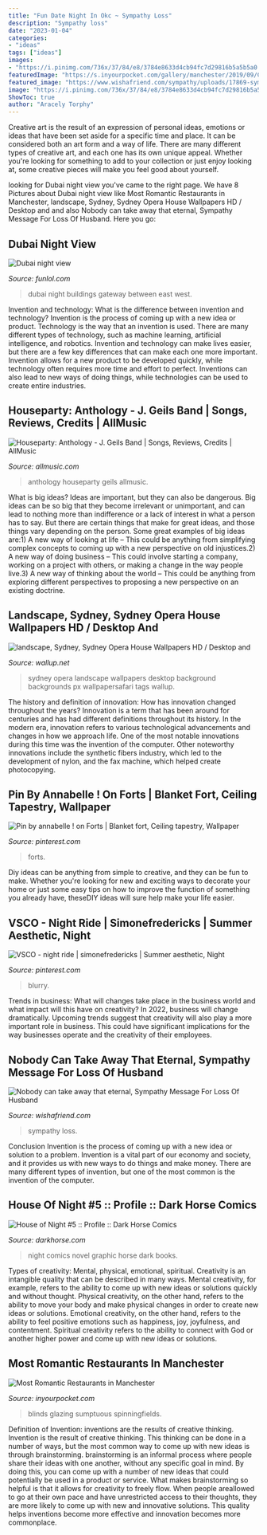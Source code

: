 ```yaml
---
title: "Fun Date Night In Okc ~ Sympathy Loss"
description: "Sympathy loss"
date: "2023-01-04"
categories:
- "ideas"
tags: ["ideas"]
images:
- "https://i.pinimg.com/736x/37/84/e8/3784e8633d4cb94fc7d29816b5a5b5a0.jpg"
featuredImage: "https://s.inyourpocket.com/gallery/manchester/2019/09/Capture-81.jpg"
featured_image: "https://www.wishafriend.com/sympathy/uploads/17869-sympathy-messages-for-loss-of-husband.jpg"
image: "https://i.pinimg.com/736x/37/84/e8/3784e8633d4cb94fc7d29816b5a5b5a0.jpg"
ShowToc: true
author: "Aracely Torphy"
---
```



Creative art is the result of an expression of personal ideas, emotions or ideas that have been set aside for a specific time and place. It can be considered both an art form and a way of life. There are many different types of creative art, and each one has its own unique appeal. Whether you're looking for something to add to your collection or just enjoy looking at, some creative pieces will make you feel good about yourself.

	

		
looking for Dubai night view you've came to the right page. We have 8 Pictures about Dubai night view like Most Romantic Restaurants in Manchester, landscape, Sydney, Sydney Opera House Wallpapers HD / Desktop and and also Nobody can take away that eternal, Sympathy Message For Loss Of Husband. Here you go:
		
    
## Dubai Night View

<img loading=lazy src="http://media.funlol.com/content/dubainight2.jpg" onerror="this.onerror=null;this.src='https://tse2.mm.bing.net/th?id=OIP.P5tVHDDwDTr4FouOrF7V5gHaJ8&amp;pid=15.1';" alt="Dubai night view">

_Source: funlol.com_

>dubai night buildings gateway between east west. 

	

Invention and technology: What is the difference between invention and technology?
Invention is the process of coming up with a new idea or product. Technology is the way that an invention is used. There are many different types of technology, such as machine learning, artificial intelligence, and robotics. Invention and technology can make lives easier, but there are a few key differences that can make each one more important. 
Invention allows for a new product to be developed quickly, while technology often requires more time and effort to perfect. Inventions can also lead to new ways of doing things, while technologies can be used to create entire industries.

    
## Houseparty: Anthology - J. Geils Band | Songs, Reviews, Credits | AllMusic

<img loading=lazy src="https://cps-static.rovicorp.com/3/JPG_500/MI0002/352/MI0002352165.jpg?partner=allrovi.com" onerror="this.onerror=null;this.src='https://tse3.mm.bing.net/th?id=OIP.rMKeY7LcDK9PXxfuUrofcQHaGm&amp;pid=15.1';" alt="Houseparty: Anthology - J. Geils Band | Songs, Reviews, Credits | AllMusic">

_Source: allmusic.com_

>anthology houseparty geils allmusic. 

	

What is big ideas?
Ideas are important, but they can also be dangerous. Big ideas can be so big that they become irrelevant or unimportant, and can lead to nothing more than indifference or a lack of interest in what a person has to say. But there are certain things that make for great ideas, and those things vary depending on the person. Some great examples of big ideas are:1) A new way of looking at life – This could be anything from simplifying complex concepts to coming up with a new perspective on old injustices.2) A new way of doing business – This could involve starting a company, working on a project with others, or making a change in the way people live.3) A new way of thinking about the world – This could be anything from exploring different perspectives to proposing a new perspective on an existing doctrine.

    
## Landscape, Sydney, Sydney Opera House Wallpapers HD / Desktop And

<img loading=lazy src="https://wallup.net/wp-content/uploads/2016/01/133022-landscape-Sydney-Sydney_Opera_House.jpg" onerror="this.onerror=null;this.src='https://tse1.mm.bing.net/th?id=OIP.SevyLwU9NaFqHiRSCVdywAHaEK&amp;pid=15.1';" alt="landscape, Sydney, Sydney Opera House Wallpapers HD / Desktop and">

_Source: wallup.net_

>sydney opera landscape wallpapers desktop background backgrounds px wallpapersafari tags wallup. 

	

The history and definition of innovation: How has innovation changed throughout the years?
Innovation is a term that has been around for centuries and has had different definitions throughout its history. In the modern era, innovation refers to various technological advancements and changes in how we approach life. One of the most notable innovations during this time was the invention of the computer. Other noteworthy innovations include the synthetic fibers industry, which led to the development of nylon, and the fax machine, which helped create photocopying.

    
## Pin By Annabelle ! On Forts | Blanket Fort, Ceiling Tapestry, Wallpaper

<img loading=lazy src="https://i.pinimg.com/736x/1e/d8/45/1ed84507cfa3c931ceaa6a5886020eca.jpg" onerror="this.onerror=null;this.src='https://tse3.mm.bing.net/th?id=OIP.6QxkEArRzJUlC8r811yB2gHaE8&amp;pid=15.1';" alt="Pin by annabelle ! on Forts | Blanket fort, Ceiling tapestry, Wallpaper">

_Source: pinterest.com_

>forts. 

	

Diy ideas can be anything from simple to creative, and they can be fun to make. Whether you're looking for new and exciting ways to decorate your home or just some easy tips on how to improve the function of something you already have, theseDIY ideas will sure help make your life easier.

    
## VSCO - Night Ride | Simonefredericks | Summer Aesthetic, Night

<img loading=lazy src="https://i.pinimg.com/736x/37/84/e8/3784e8633d4cb94fc7d29816b5a5b5a0.jpg" onerror="this.onerror=null;this.src='https://tse4.mm.bing.net/th?id=OIP.hPOkmNe5vUe368Iz33MHWgHaLI&amp;pid=15.1';" alt="VSCO - night ride | simonefredericks | Summer aesthetic, Night">

_Source: pinterest.com_

>blurry. 

	

Trends in business: What will changes take place in the business world and what impact will this have on creativity?
In 2022, business will change dramatically. Upcoming trends suggest that creativity will also play a more important role in business. This could have significant implications for the way businesses operate and the creativity of their employees.

    
## Nobody Can Take Away That Eternal, Sympathy Message For Loss Of Husband

<img loading=lazy src="https://www.wishafriend.com/sympathy/uploads/17869-sympathy-messages-for-loss-of-husband.jpg" onerror="this.onerror=null;this.src='https://tse1.mm.bing.net/th?id=OIP.9RRqe6WsngBOI1Me-k0dCQHaD4&amp;pid=15.1';" alt="Nobody can take away that eternal, Sympathy Message For Loss Of Husband">

_Source: wishafriend.com_

>sympathy loss. 

	

Conclusion
Invention is the process of coming up with a new idea or solution to a problem. Invention is a vital part of our economy and society, and it provides us with new ways to do things and make money. There are many different types of invention, but one of the most common is the invention of the computer.

    
## House Of Night #5 :: Profile :: Dark Horse Comics

<img loading=lazy src="http://d2lzb5v10mb0lj.cloudfront.net/covers/600/19/19437.jpg" onerror="this.onerror=null;this.src='https://tse1.mm.bing.net/th?id=OIP.ublaMJFa1POdhLmq8pSMwQHaLY&amp;pid=15.1';" alt="House of Night #5 :: Profile :: Dark Horse Comics">

_Source: darkhorse.com_

>night comics novel graphic horse dark books. 

	

Types of creativity: Mental, physical, emotional, spiritual.
Creativity is an intangible quality that can be described in many ways. Mental creativity, for example, refers to the ability to come up with new ideas or solutions quickly and without thought. Physical creativity, on the other hand, refers to the ability to move your body and make physical changes in order to create new ideas or solutions. Emotional creativity, on the other hand, refers to the ability to feel positive emotions such as happiness, joy, joyfulness, and contentment. Spiritual creativity refers to the ability to connect with God or another higher power and come up with new ideas or solutions.

    
## Most Romantic Restaurants In Manchester

<img loading=lazy src="https://s.inyourpocket.com/gallery/manchester/2019/09/Capture-81.jpg" onerror="this.onerror=null;this.src='https://tse4.mm.bing.net/th?id=OIP.2HO1lmBTN-XKl8B9LHtrjwHaE8&amp;pid=15.1';" alt="Most Romantic Restaurants in Manchester">

_Source: inyourpocket.com_

>blinds glazing sumptuous spinningfields. 

	

Definition of Invention: inventions are the results of creative thinking.
Invention is the result of creative thinking. This thinking can be done in a number of ways, but the most common way to come up with new ideas is through brainstorming. brainstorming is an informal process where people share their ideas with one another, without any specific goal in mind. By doing this, you can come up with a number of new ideas that could potentially be used in a product or service.
What makes brainstorming so helpful is that it allows for creativity to freely flow. When people areallowed to go at their own pace and have unrestricted access to their thoughts, they are more likely to come up with new and innovative solutions. This quality helps inventions become more effective and innovation becomes more commonplace.

